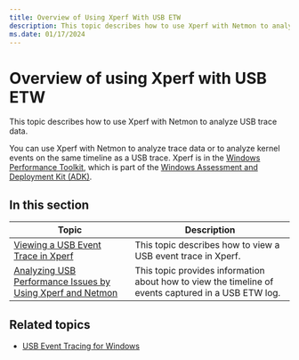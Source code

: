 ```yaml
---
title: Overview of Using Xperf With USB ETW
description: This topic describes how to use Xperf with Netmon to analyze USB trace data.
ms.date: 01/17/2024
---
```


# Overview of using Xperf with USB ETW

This topic describes how to use Xperf with Netmon to analyze USB trace data.

You can use Xperf with Netmon to analyze trace data or to analyze kernel events on the same timeline as a USB trace. Xperf is in the [Windows Performance Toolkit](/windows-hardware/test/wpt/), which is part of the [Windows Assessment and Deployment Kit (ADK)](/windows-hardware/get-started/adk-install).

## In this section

| Topic | Description |
|-------|-------------|
| [Viewing a USB Event Trace in Xperf](viewing-a-usb-event-trace-in-xperf.md) | This topic describes how to view a USB event trace in Xperf. |
| [Analyzing USB Performance Issues by Using Xperf and Netmon](analyzing-usb-performance-issues-by-using-xperf-and-netmon.md) | This topic provides information about how to view the timeline of events captured in a USB ETW log. |

## Related topics

- [USB Event Tracing for Windows](usb-event-tracing-for-windows.md)
